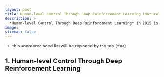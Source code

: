 ```yaml
---
layout: post
title: Human-level Control Through Deep Reinforcement Learning (Nature2015)
description: >
  *Human-level Control Through Deep Reinforcement Learning* in 2015 is a Nature Letter from Google DeepMind.
image: 
sitemap: false
---
```


* this unordered seed list will be replaced by the toc
{:toc}

## 1. Human-level Control Through Deep Reinforcement Learning